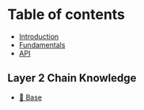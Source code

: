 # Table of contents

* [Introduction](README.md)
* [Fundamentals](fundamentals.md)
* [API](api.md)

## Layer 2 Chain Knowledge

* [🔵 Base](layer-2-chain-knowledge/base.md)

